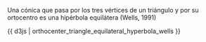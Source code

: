 Una cónica que pasa por los tres vértices de un triángulo y por su ortocentro es una hipérbola equilátera (Wells, 1991)

{{ d3js | orthocenter_triangle_equilateral_hyperbola_wells }}